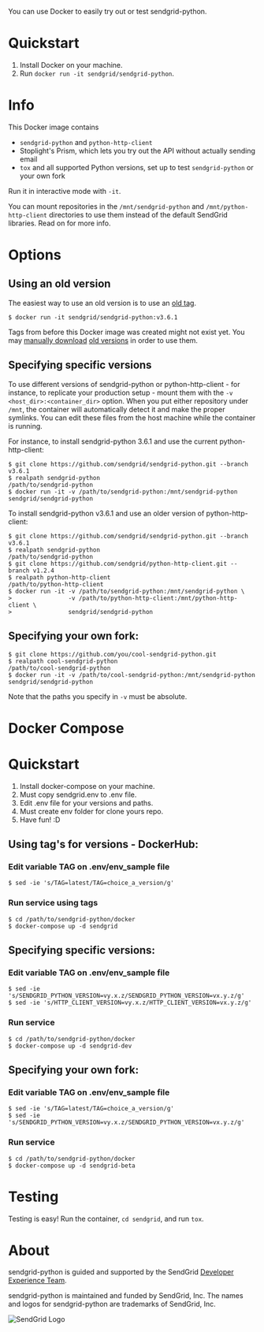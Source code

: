 You can use Docker to easily try out or test sendgrid-python.

<a name="Quickstart"></a>
# Quickstart

1. Install Docker on your machine.
2. Run `docker run -it sendgrid/sendgrid-python`.

<a name="Info"></a>
# Info

This Docker image contains
 - `sendgrid-python` and `python-http-client`
 - Stoplight's Prism, which lets you try out the API without actually sending email
 - `tox` and all supported Python versions, set up to test `sendgrid-python` or your own fork

Run it in interactive mode with `-it`.

You can mount repositories in the `/mnt/sendgrid-python` and `/mnt/python-http-client` directories to use them instead of the default SendGrid libraries. Read on for more info.

<a name="Options"></a>
# Options

## Using an old version

The easiest way to use an old version is to use an [old tag](https://github.com/sendgrid/sendgrid-python/releases).

```sh-session
$ docker run -it sendgrid/sendgrid-python:v3.6.1
```

Tags from before this Docker image was created might not exist yet. You may [manually download](#Versions) [old versions](https://github.com/sendgrid/sendgrid-python/releases) in order to use them.

<a name="Versions"></a>
## Specifying specific versions

To use different versions of sendgrid-python or python-http-client - for instance, to replicate your production setup - mount them with the `-v <host_dir>:<container_dir>` option. When you put either repository under `/mnt`, the container will automatically detect it and make the proper symlinks. You can edit these files from the host machine while the container is running.

For instance, to install sendgrid-python 3.6.1 and use the current python-http-client:

```sh-session
$ git clone https://github.com/sendgrid/sendgrid-python.git --branch v3.6.1
$ realpath sendgrid-python
/path/to/sendgrid-python
$ docker run -it -v /path/to/sendgrid-python:/mnt/sendgrid-python sendgrid/sendgrid-python
```

To install sendgrid-python v3.6.1 and use an older version of python-http-client:

```sh-session
$ git clone https://github.com/sendgrid/sendgrid-python.git --branch v3.6.1
$ realpath sendgrid-python
/path/to/sendgrid-python
$ git clone https://github.com/sendgrid/python-http-client.git --branch v1.2.4
$ realpath python-http-client
/path/to/python-http-client
$ docker run -it -v /path/to/sendgrid-python:/mnt/sendgrid-python \
>                -v /path/to/python-http-client:/mnt/python-http-client \
>                sendgrid/sendgrid-python
```

## Specifying your own fork:

```sh-session
$ git clone https://github.com/you/cool-sendgrid-python.git
$ realpath cool-sendgrid-python
/path/to/cool-sendgrid-python
$ docker run -it -v /path/to/cool-sendgrid-python:/mnt/sendgrid-python sendgrid/sendgrid-python
```

Note that the paths you specify in `-v` must be absolute.

# Docker Compose

<a name="Quickstart"></a>
# Quickstart

1. Install docker-compose on your machine.
2. Must copy sendgrid.env to .env file.
3. Edit .env file for your versions and paths.
4. Must create env folder for clone yours repo.
5. Have fun! :D

## Using tag's for versions - DockerHub:

### Edit variable TAG on .env/env_sample file

```sh-session
$ sed -ie 's/TAG=latest/TAG=choice_a_version/g'
```
### Run service using tags

```sh-session
$ cd /path/to/sendgrid-python/docker
$ docker-compose up -d sendgrid
```

## Specifying specific versions:

### Edit variable TAG on .env/env_sample file

```sh-session
$ sed -ie 's/SENDGRID_PYTHON_VERSION=vy.x.z/SENDGRID_PYTHON_VERSION=vx.y.z/g'
$ sed -ie 's/HTTP_CLIENT_VERSION=vy.x.z/HTTP_CLIENT_VERSION=vx.y.z/g'
```

### Run service

```sh-session
$ cd /path/to/sendgrid-python/docker
$ docker-compose up -d sendgrid-dev
```

## Specifying your own fork:

### Edit variable TAG on .env/env_sample file

```sh-session
$ sed -ie 's/TAG=latest/TAG=choice_a_version/g'
$ sed -ie 's/SENDGRID_PYTHON_VERSION=vy.x.z/SENDGRID_PYTHON_VERSION=vx.y.z/g'
```

### Run service

```sh-session
$ cd /path/to/sendgrid-python/docker
$ docker-compose up -d sendgrid-beta
```

<a name="Testing"></a>
# Testing
Testing is easy!  Run the container, `cd sendgrid`, and run `tox`.

<a name="about"></a>
# About

sendgrid-python is guided and supported by the SendGrid [Developer Experience Team](mailto:dx@sendgrid.com).

sendgrid-python is maintained and funded by SendGrid, Inc. The names and logos for sendgrid-python are trademarks of SendGrid, Inc.

![SendGrid Logo](https://uiux.s3.amazonaws.com/2016-logos/email-logo%402x.png)
